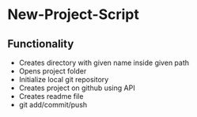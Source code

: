# New-Project-Script

## Functionality
* Creates directory with given name inside given path
* Opens project folder
* Initialize local git repository
* Creates project on github using API 
* Creates readme file 
* git add/commit/push
